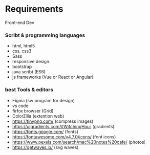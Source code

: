# Requirements
Front-end Dev 

### Scribt & programming languages 
- html, html5
- css, css3
- Sass 
- responsive design
- bootstrap
- java scribt (ES6)
- js frameworks (Vue or React or Angular)

### best Tools & editors
- Figma (sw program for design)
- vs code
- firfox browser (Grid)
- ColorZilla (extention web)
- https://tinypng.com/ (compress images)
- https://uigradients.com/#WitchingHour (gradients)
- https://fonts.google.com/ (fonts)
- https://fontawesome.com/v4.7.0/icons/ (font icons)
- https://www.pexels.com/search/mac%20notes%20cafe/ (photos)
- https://getwaves.io/ (svg waves)
